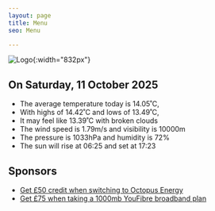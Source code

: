 ```yaml
---
layout: page
title: Menu
seo: Menu

---
```


![Logo](/images/logo.jpg){:width="832px"}

<!-- weather_marker starts -->
## On Saturday, 11 October 2025

- The average temperature today is 14.05˚C,
- With highs of 14.42˚C and lows of 13.49˚C,
- It may feel like 13.39˚C with broken clouds
- The wind speed is 1.79m/s and visibility is 10000m
- The pressure is 1033hPa and humidity is 72%
- The sun will rise at 06:25 and set at 17:23

<!-- weather_marker ends -->

## Sponsors

- [Get £50 credit when switching to Octopus Energy](https://bit.ly/3oD1nnS)
- [Get £75 when taking a 1000mb YouFibre broadband plan](https://aklam.io/91zWhU?)
